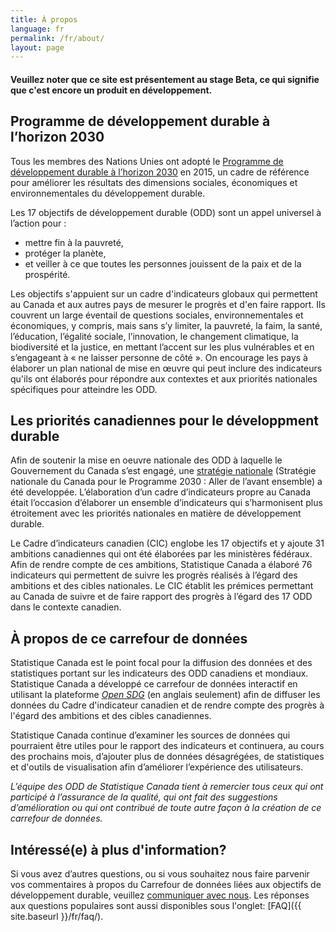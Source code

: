 ```yaml
---
title: À propos
language: fr
permalink: /fr/about/
layout: page
---
```


#### Veuillez noter que ce site est présentement au stage Beta, ce qui signifie que c'est encore un produit en développement.

## Programme de développement durable à l’horizon 2030
Tous les membres des Nations Unies ont adopté le <a href="https://www.un.org/ga/search/view_doc.asp?symbol=A/RES/70/1&Lang=F">Programme de développement
durable à l’horizon 2030</a> en 2015, un cadre de référence pour améliorer les résultats des dimensions sociales, économiques et environnementales du développement durable.

Les 17 objectifs de développement durable (ODD) sont un appel universel à l’action pour :
* mettre fin à la pauvreté,
* protéger la planète,
* et veiller à ce que toutes les personnes jouissent de la paix et de la prospérité.

Les objectifs s'appuient sur un cadre d'indicateurs globaux qui permettent au Canada et aux autres pays de mesurer le progrès et d'en faire rapport. Ils couvrent un large éventail de questions sociales, environnementales et économiques, y compris, mais sans s’y limiter, la pauvreté, la faim, la santé, l’éducation, l’égalité sociale, l’innovation, le changement climatique, la biodiversité et la justice, en mettant l’accent sur les plus vulnérables et en s’engageant à « ne laisser personne de côté ». On encourage les pays à élaborer un plan national de mise en œuvre qui peut inclure des indicateurs qu'ils ont élaborés pour répondre aux contextes et aux priorités nationales spécifiques pour atteindre les ODD.

## Les priorités canadiennes pour le développment durable
Afin de soutenir la mise en oeuvre nationale des ODD à laquelle le Gouvernement du Canada s’est engagé, une <a href="https://www.canada.ca/fr/emploi-developpement-social/programmes/programme-2030/aller-avant.html">stratégie nationale</a> (Stratégie nationale du Canada pour le Programme 2030 : Aller de l’avant ensemble) a été developpée. L’élaboration d’un cadre d’indicateurs propre au Canada était l’occasion d’élaborer un ensemble d’indicateurs qui s’harmonisent plus étroitement avec les priorités nationales en matière de développement durable.

Le Cadre d’indicateurs canadien (CIC) englobe les 17 objectifs et y ajoute 31 ambitions canadiennes qui ont été élaborées par les ministères fédéraux. Afin de rendre compte de ces ambitions, Statistique Canada a élaboré 76 indicateurs qui permettent de suivre les progrès réalisés à l’égard des ambitions et des cibles nationales. Le CIC établit les prémices permettant au Canada de suivre et de faire rapport des progrès à l’égard des 17 ODD dans le contexte canadien.

## À propos de ce carrefour de données
Statistique Canada est le point focal pour la diffusion des données et des statistiques portant sur les indicateurs des ODD canadiens et mondiaux. Statistique Canada a développé ce carrefour de données interactif en utilisant la plateforme <a href="https://open-sdg.org/"><em>Open SDG</em></a> (en anglais seulement) afin de diffuser les données du Cadre d'indicateur canadien et de rendre compte des progrès à l'égard des ambitions et des cibles canadiennes.

Statistique Canada continue d’examiner les sources de données qui pourraient être utiles pour le rapport des indicateurs et continuera, au cours des prochains mois, d’ajouter plus de données désagrégées, de statistiques et d'outils de visualisation afin d’améliorer l’expérience des utilisateurs.

<em>L’équipe des ODD de Statistique Canada tient à remercier tous ceux qui ont participé à l’assurance de la qualité, qui ont fait des suggestions d’amélioration ou qui ont contribué de toute autre façon à la création de ce carrefour de données.</em>

## Intéressé(e) à plus d'information?
Si vous avez d’autres questions, ou si vous souhaitez nous faire parvenir vos commentaires à propos du Carrefour de données liées aux objectifs de développement durable, veuillez <a href="mailto:statcan.sdg-odd.statcan@statcan.gc.ca">communiquer avec nous</a>. Les réponses aux questions populaires sont aussi disponibles sous l'onglet: [FAQ]({{ site.baseurl }}/fr/faq/).

